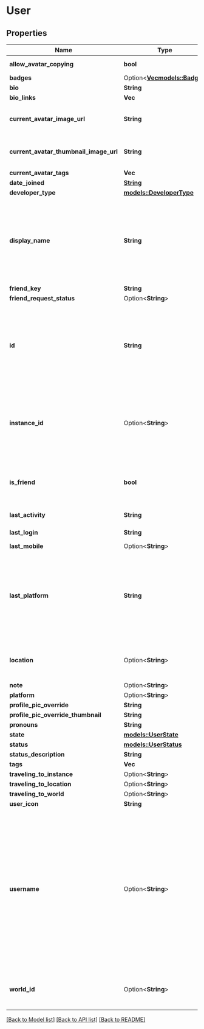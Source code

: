 # User

## Properties

Name | Type | Description | Notes
------------ | ------------- | ------------- | -------------
**allow_avatar_copying** | **bool** |  | [default to true]
**badges** | Option<[**Vec<models::Badge>**](Badge.md)> |   | [optional]
**bio** | **String** |  | 
**bio_links** | **Vec<String>** |  | 
**current_avatar_image_url** | **String** | When profilePicOverride is not empty, use it instead. | 
**current_avatar_thumbnail_image_url** | **String** | When profilePicOverride is not empty, use it instead. | 
**current_avatar_tags** | **Vec<String>** |  | 
**date_joined** | [**String**](string.md) |  | 
**developer_type** | [**models::DeveloperType**](DeveloperType.md) |  | 
**display_name** | **String** | A users visual display name. This is what shows up in-game, and can different from their `username`. Changing display name is restricted to a cooldown period. | 
**friend_key** | **String** |  | 
**friend_request_status** | Option<**String**> |  | [optional]
**id** | **String** | A users unique ID, usually in the form of `usr_c1644b5b-3ca4-45b4-97c6-a2a0de70d469`. Legacy players can have old IDs in the form of `8JoV9XEdpo`. The ID can never be changed. | 
**instance_id** | Option<**String**> | InstanceID can be \"offline\" on User profiles if you are not friends with that user and \"private\" if you are friends and user is in private instance. | [optional]
**is_friend** | **bool** | Either their `friendKey`, or empty string if you are not friends. Unknown usage. | 
**last_activity** | **String** | Either a date-time or empty string. | 
**last_login** | **String** | Either a date-time or empty string. | 
**last_mobile** | Option<**String**> |  | [optional]
**last_platform** | **String** | This can be `standalonewindows` or `android`, but can also pretty much be any random Unity verison such as `2019.2.4-801-Release` or `2019.2.2-772-Release` or even `unknownplatform`. | 
**location** | Option<**String**> | WorldID be \"offline\" on User profiles if you are not friends with that user. | [optional]
**note** | Option<**String**> |  | [optional]
**platform** | Option<**String**> |  | [optional]
**profile_pic_override** | **String** |  | 
**profile_pic_override_thumbnail** | **String** |  | 
**pronouns** | **String** |  | 
**state** | [**models::UserState**](UserState.md) |  | 
**status** | [**models::UserStatus**](UserStatus.md) |  | 
**status_description** | **String** |  | 
**tags** | **Vec<String>** |   | 
**traveling_to_instance** | Option<**String**> |  | [optional]
**traveling_to_location** | Option<**String**> |  | [optional]
**traveling_to_world** | Option<**String**> |  | [optional]
**user_icon** | **String** |  | 
**username** | Option<**String**> | -| A users unique name, used during login. This is different from `displayName` which is what shows up in-game. A users `username` can never be changed.' **DEPRECATED:** VRChat API no longer return usernames of other users. [See issue by Tupper for more information](https://github.com/pypy-vrc/VRCX/issues/429). | [optional]
**world_id** | Option<**String**> | WorldID be \"offline\" on User profiles if you are not friends with that user. | [optional]

[[Back to Model list]](../README.md#documentation-for-models) [[Back to API list]](../README.md#documentation-for-api-endpoints) [[Back to README]](../README.md)


